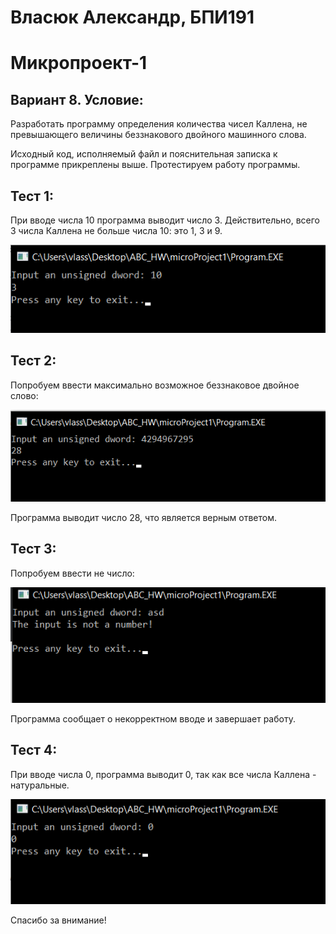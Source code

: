 # Власюк Александр, БПИ191

# Микропроект-1

## Вариант 8. Условие:
Разработать программу определения
количества чисел Каллена, не
превышающего величины беззнакового
двойного машинного слова.

Исходный код, исполняемый файл и пояснительная записка к программе прикреплены выше.
Протестируем работу программы.

## Тест 1:
При вводе числа 10 программа выводит число 3.
Действительно, всего 3 числа Каллена не больше числа 10: это 1, 3 и 9.

![](./Screenshots/Screenshot_1.png )

## Тест 2:
Попробуем ввести максимально возможное беззнаковое двойное слово:

![](./Screenshots/Screenshot_2.png )

Программа выводит число 28, что является верным ответом.

## Тест 3:
Попробуем ввести не число:

![](./Screenshots/Screenshot_3.png )

Программа сообщает о некорректном вводе и завершает работу.

## Тест 4:
При вводе числа 0, программа выводит 0, так как все числа Каллена - натуральные.


![](./Screenshots/Screenshot_4.png )


Спасибо за внимание!

